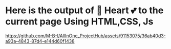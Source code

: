 # Here is the output of 💓 Heart 💕 to the current page Using HTML,CSS, Js


https://github.com/M-B-I/AllInOne_ProjectHub/assets/91153075/36ab40d3-a93a-4843-87d4-e144d60f1438

